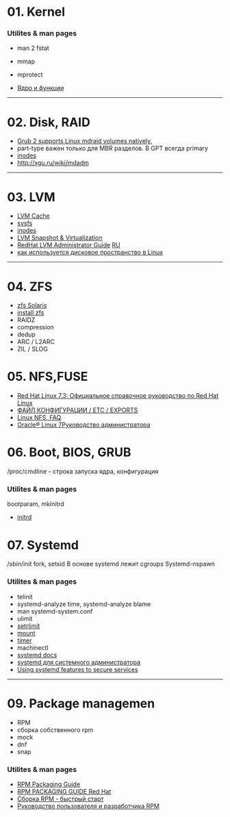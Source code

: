 # 01. Kernel
### Utilites & man pages
- man 2 fstat
- mmap
- mprotect

- [Ядро и функции](https://pustovoi.ru/2010/1033)
---
# 02. Disk, RAID
- [Grub 2 supports Linux mdraid volumes natively.](https://unix.stackexchange.com/questions/17481/grub2-raid-boot)
- part-type важен только для MBR разделов. В GPT всегда primary
- [inodes](https://pustovoi.ru/2019/3053)
- http://xgu.ru/wiki/mdadm
---

# 03. LVM

- [LVM Cache](http://man7.org/linux/man-pages/man7/lvmcache.7.html)
- [sysfs](http://man7.org/linux/man-pages/man5/sysfs.5.html#NOTES)
- [inodes](https://pustovoi.ru/2019/3053)
- [LVM Snapshot & Virtualization](https://www.ibm.com/developerworks/ru/library/l-lvm2/)
- [RedHat LVM Administrator Guide](https://access.redhat.com/documentation/en-us/red_hat_enterprise_linux/6/html/logical_volume_manager_administration/index) [RU](https://access.redhat.com/documentation/ru-ru/red_hat_enterprise_linux/5/html/cluster_suite_overview/s1-clvm-overview-cso)
- [как используется дисковое пространство в Linux](https://habr.com/ru/company/flant/blog/354802/)
---

# 04. ZFS

- [zfs Solaris](https://docs.oracle.com/cd/E19253-01/820-0836/)
- [install zfs](https://github.com/openzfs/zfs/wiki/RHEL-and-CentOS)
- RAIDZ
- compression
- dedup
- ARC / L2ARC
- ZIL / SLOG

# 05. NFS,FUSE

- [Red Hat Linux 7.3: Официальное справочное руководство по Red Hat Linux](https://www-uxsup.csx.cam.ac.uk/pub/doc/redhat/redhat7.3/rhl-rg-en-7.3/ch-nfs.html)
- [ФАЙЛ КОНФИГУРАЦИИ / ETC / EXPORTS](https://access.redhat.com/documentation/en-us/red_hat_enterprise_linux/5/html/deployment_guide/s1-nfs-server-config-exports#s1-nfs-server-config-exportfs)
- [Linux NFS, FAQ](http://nfs.sourceforge.net/)
- [Oracle® Linux 7Руководство администратора](https://docs.oracle.com/en/operating-systems/oracle-linux/7/admin/ol7-cfgsvr-nfs.html)

# 06. Boot, BIOS, GRUB

/proc/cmdline - строка запуска ядра, конфигурация

### Utilites & man pages
bootparam, mkinitrd

- [initrd](https://en.wikipedia.org/wiki/Initial_ramdisk)

# 07. Systemd
/sbin/init
fork, setsid
В основе systemd лежит cgroups
Systemd-nspawn

### Utilites & man pages
- telinit
- systemd-analyze time, systemd-analyze blame
- man systemd-system.conf
- ulimit
- [setrlimit](http://man7.org/linux/man-pages/man2/setrlimit.2.html)
- [mount](https://www.freedesktop.org/software/systemd/man/systemd.mount.html)
- [timer](https://www.freedesktop.org/software/systemd/man/systemd.timer.html)
- machinectl
- [systemd docs](http://0pointer.de/blog/projects/systemd-docs.html)
- [systemd для системного администратора](https://mega.nz/#F!OdFEnYAK!dpUB6_qA_iKD1yTUa9S1_g?KIsjzQaK)
- [Using systemd features to secure services](https://www.redhat.com/sysadmin/systemd-secure-services)

---
# 09. Package managemen
- RPM
- сборка собственного rpm
- mock
- dnf
- snap
### Utilites & man pages
- [RPM Packaging Guide](https://rpm-packaging-guide.github.io/)
- [RPM PACKAGING GUIDE Red Hat](https://access.redhat.com/documentation/en-us/red_hat_enterprise_linux/7/html-single/rpm_packaging_guide/index)
- [Сборка RPM - быстрый старт](http://wiki.rosalab.ru/ru/index.php/%D0%A1%D0%B1%D0%BE%D1%80%D0%BA%D0%B0_RPM_-_%D0%B1%D1%8B%D1%81%D1%82%D1%80%D1%8B%D0%B9_%D1%81%D1%82%D0%B0%D1%80%D1%82)
- [Руководство пользователя и разработчика RPM](http://www.opennet.ru/docs/RUS/rpm_guide/)
